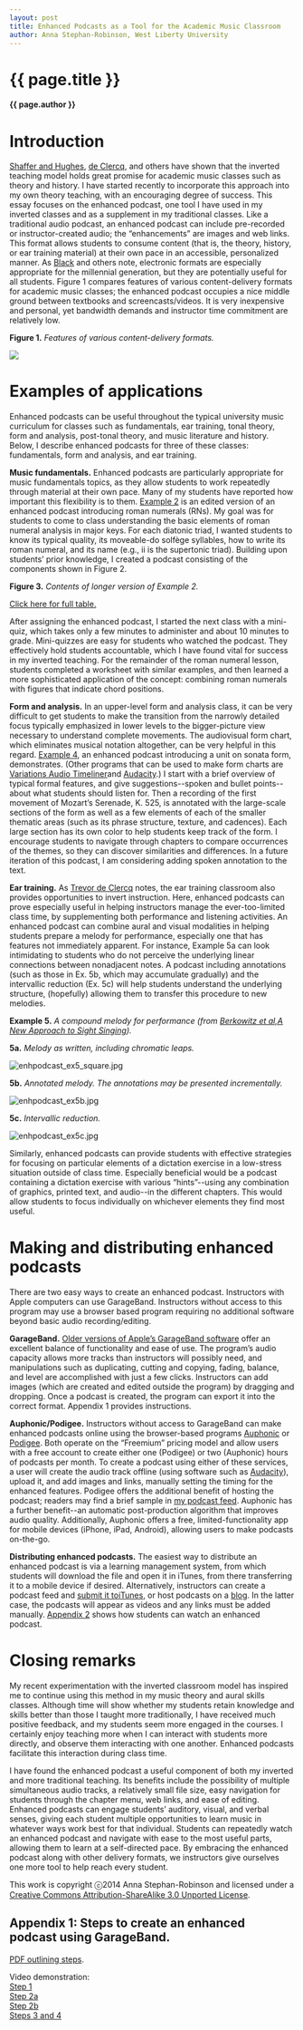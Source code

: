 ```yaml
---
layout: post
title: Enhanced Podcasts as a Tool for the Academic Music Classroom
author: Anna Stephan-Robinson, West Liberty University
---
```


{{ page.title }}
================
**{{ page.author }}**

Introduction
============

[Shaffer and Hughes](http://www.google.com/url?q=http%3A%2F%2Fwww.flipcamp.org%2Fengagingstudents%2Fshafferintro.html&sa=D&sntz=1&usg=AFQjCNHdo8F-0-l1EfsZ7XkcIsQnd1IutQ), [de Clercq](http://www.google.com/url?q=http%3A%2F%2Fwww.flipcamp.org%2Fengagingstudents%2FdeClercq.html&sa=D&sntz=1&usg=AFQjCNFS5ln7dEHE87dnYbodtijucAWSaw), and others have shown that the inverted teaching model holds great promise for academic music classes such as theory and history. I have started recently to incorporate this approach into my own theory teaching, with an encouraging degree of success. This essay focuses on the enhanced podcast, one tool I have used in my inverted classes and as a supplement in my traditional classes. Like a traditional audio podcast, an enhanced podcast can include pre-recorded or instructor-created audio; the “enhancements” are images and web links. This format allows students to consume content (that is, the theory, history, or ear training material) at their own pace in an accessible, personalized manner. As [Black](http://www.google.com/url?q=http%3A%2F%2Feric.ed.gov%2F%3Fid%3DEJ872487&sa=D&sntz=1&usg=AFQjCNFe8HDTUcgFxiePmkBBklpbZ9if3Q) and others note, electronic formats are especially appropriate for the millennial generation, but they are potentially useful for all students. Figure 1 compares features of various content-delivery formats for academic music classes; the enhanced podcast occupies a nice middle ground between textbooks and screencasts/videos. It is very inexpensive and personal, yet bandwidth demands and instructor time commitment are relatively low.

**Figure 1.** *Features of various content-delivery formats.*

[![](images/SR-image03.png)](images/SR-image03.png)

Examples of applications
========================

Enhanced podcasts can be useful throughout the typical university music curriculum for classes such as fundamentals, ear training, tonal theory, form and analysis, post-tonal theory, and music literature and history. Below, I describe enhanced podcasts for three of these classes: fundamentals, form and analysis, and ear training.

**Music fundamentals.** Enhanced podcasts are particularly appropriate for music fundamentals topics, as they allow students to work repeatedly through material at their own pace. Many of my students have reported how important this flexibility is to them. [Example 2](https://docs.google.com/file/d/0B0rOIBDWklVoTTlzaTlzeGtpNVE/edit) is an edited version of an enhanced podcast introducing roman numerals (RNs). My goal was for students to come to class understanding the basic elements of roman numeral analysis in major keys. For each diatonic triad, I wanted students to know its typical quality, its moveable-do solfège syllables, how to write its roman numeral, and its name (e.g., ii is the supertonic triad). Building upon students’ prior knowledge, I created a podcast consisting of the components shown in Figure 2.

**Figure 3.** *Contents of longer version of Example 2.*

[Click here for full table.](SRFigure2.html)

After assigning the enhanced podcast, I started the next class with a mini-quiz, which takes only a few minutes to administer and about 10 minutes to grade. Mini-quizzes are easy for students who watched the podcast. They effectively hold students accountable, which I have found vital for success in my inverted teaching. For the remainder of the roman numeral lesson, students completed a worksheet with similar examples, and then learned a more sophisticated application of the concept: combining roman numerals with figures that indicate chord positions.

**Form and analysis.** In an upper-level form and analysis class, it can be very difficult to get students to make the transition from the narrowly detailed focus typically emphasized in lower levels to the bigger-picture view necessary to understand complete movements. The audiovisual form chart, which eliminates musical notation altogether, can be very helpful in this regard. [Example 4](http://www.google.com/url?q=http%3A%2F%2Fenhancedpodcastsmusicclassroom.blogspot.com%2F2014%2F07%2Fexample-2.html&sa=D&sntz=1&usg=AFQjCNGMLC3CsFMYTnjQt9n1_PsnBo4wOA), an enhanced podcast introducing a unit on sonata form, demonstrates. (Other programs that can be used to make form charts are [Variations Audio Timeliner](http://www.google.com/url?q=http%3A%2F%2Fvariations.sourceforge.net%2Fvat%2Findex.html&sa=D&sntz=1&usg=AFQjCNGhq0DvYQgwyxcNxrA4HHCXErMobw)and [Audacity](http://www.google.com/url?q=http%3A%2F%2Fwww.flipcamp.org%2Fengagingstudents%2Fpeebles.html&sa=D&sntz=1&usg=AFQjCNE8NUmnYZRGs7F-sW3j3Sxp01c2Bg).) I start with a brief overview of typical formal features, and give suggestions--spoken and bullet points--about what students should listen for. Then a recording of the first movement of Mozart’s Serenade, K. 525, is annotated with the large-scale sections of the form as well as a few elements of each of the smaller thematic areas (such as its phrase structure, texture, and cadences). Each large section has its own color to help students keep track of the form. I encourage students to navigate through chapters to compare occurrences of the themes, so they can discover similarities and differences. In a future iteration of this podcast, I am considering adding spoken annotation to the text.

**Ear training.** As [Trevor de Clercq](http://www.google.com/url?q=http%3A%2F%2Fwww.flipcamp.org%2Fengagingstudents%2FdeClercq.html&sa=D&sntz=1&usg=AFQjCNFS5ln7dEHE87dnYbodtijucAWSaw) notes, the ear training classroom also provides opportunities to invert instruction. Here, enhanced podcasts can prove especially useful in helping instructors manage the ever-too-limited class time, by supplementing both performance and listening activities. An enhanced podcast can combine aural and visual modalities in helping students prepare a melody for performance, especially one that has features not immediately apparent. For instance, Example 5a can look intimidating to students who do not perceive the underlying linear connections between nonadjacent notes. A podcast including annotations (such as those in Ex. 5b, which may accumulate gradually) and the intervallic reduction (Ex. 5c) will help students understand the underlying structure, (hopefully) allowing them to transfer this procedure to new melodies.

**Example 5.** *A compound melody for performance (from [Berkowitz et al,](https://www.google.com/url?q=https%3A%2F%2Fopenlibrary.org%2Fworks%2FOL16010686W%2FA_new_approach_to_sight_singing&sa=D&sntz=1&usg=AFQjCNGQ-UXOOBwtXfkvvP0xkspyvaDOjQ)[A New Approach to Sight Singing](https://www.google.com/url?q=https%3A%2F%2Fopenlibrary.org%2Fworks%2FOL16010686W%2FA_new_approach_to_sight_singing&sa=D&sntz=1&usg=AFQjCNGQ-UXOOBwtXfkvvP0xkspyvaDOjQ)).*

**5a.** *Melody as written, including chromatic leaps.*

![enhpodcast\_ex5\_square.jpg](images/SR-image00.jpg)

**5b.** *Annotated melody. The annotations may be presented incrementally.*

![enhpodcast\_ex5b.jpg](images/SR-image02.jpg)

**5c.** *Intervallic reduction.*

![enhpodcast\_ex5c.jpg](images/SR-image01.jpg)

Similarly, enhanced podcasts can provide students with effective strategies for focusing on particular elements of a dictation exercise in a low-stress situation outside of class time. Especially beneficial would be a podcast containing a dictation exercise with various “hints”--using any combination of graphics, printed text, and audio--in the different chapters. This would allow students to focus individually on whichever elements they find most useful.

Making and distributing enhanced podcasts
=========================================

There are two easy ways to create an enhanced podcast. Instructors with Apple computers can use GarageBand. Instructors without access to this program may use a browser based program requiring no additional software beyond basic audio recording/editing.

**GarageBand.** [Older versions of Apple’s GarageBand](http://www.google.com/url?q=http%3A%2F%2Fsupport.apple.com%2Fkb%2FHT5971%3Fviewlocale%3Den_US%26locale%3Den_US&sa=D&sntz=1&usg=AFQjCNH53tQp5Us1W5NhKUpx3D5DWxTsVQ)[ software](http://www.google.com/url?q=http%3A%2F%2Fsupport.apple.com%2Fkb%2FHT5971%3Fviewlocale%3Den_US%26locale%3Den_US&sa=D&sntz=1&usg=AFQjCNH53tQp5Us1W5NhKUpx3D5DWxTsVQ) offer an excellent balance of functionality and ease of use. The program’s audio capacity allows more tracks than instructors will possibly need, and manipulations such as duplicating, cutting and copying, fading, balance, and level are accomplished with just a few clicks. Instructors can add images (which are created and edited outside the program) by dragging and dropping. Once a podcast is created, the program can export it into the correct format. Appendix 1 provides instructions.

**Auphonic/Podigee.** Instructors without access to GarageBand can make enhanced podcasts online using the browser-based programs [Auphonic](https://www.google.com/url?q=https%3A%2F%2Fauphonic.com%2Flanding&sa=D&sntz=1&usg=AFQjCNFgIHOoi9BIEMOgBITIINc359PQBw) or [Podigee](https://www.google.com/url?q=https%3A%2F%2Fwww.podigee.com%2Fen%2Fhome&sa=D&sntz=1&usg=AFQjCNFaTIx-78Bfi1GSTiHN1t2GnXqmUw). Both operate on the “Freemium” pricing model and allow users with a free account to create either one (Podigee) or two (Auphonic) hours of podcasts per month. To create a podcast using either of these services, a user will create the audio track offline (using software such as [Audacity](http://www.google.com/url?q=http%3A%2F%2Faudacity.sourceforge.net&sa=D&sntz=1&usg=AFQjCNGfhEWoDNzU1waXp73d8oqSHacSZw)), upload it, and add images and links, manually setting the timing for the enhanced features. Podigee offers the additional benefit of hosting the podcast; readers may find a brief sample in [my podcast feed](http://www.google.com/url?q=http%3A%2F%2Fanna-stephan.podigee.io&sa=D&sntz=1&usg=AFQjCNFkgkNQmBA9aRvzQ_0t4-Ein0yvrQ). Auphonic has a further benefit--an automatic post-production algorithm that improves audio quality. Additionally, Auphonic offers a free, limited-functionality app for mobile devices (iPhone, iPad, Android), allowing users to make podcasts on-the-go.

**Distributing enhanced podcasts.** The easiest way to distribute an enhanced podcast is via a learning management system, from which students will download the file and open it in iTunes, from there transferring it to a mobile device if desired. Alternatively, instructors can create a podcast feed and [submit it to](http://www.google.com/url?q=http%3A%2F%2Fsupport.apple.com%2Fkb%2FHT1819&sa=D&sntz=1&usg=AFQjCNHbbI8oXNPTaeLpGll27IqMCsLqog)[iTunes](http://www.google.com/url?q=http%3A%2F%2Fsupport.apple.com%2Fkb%2FHT1819&sa=D&sntz=1&usg=AFQjCNHbbI8oXNPTaeLpGll27IqMCsLqog), or host podcasts on a [blog](http://www.google.com/url?q=http%3A%2F%2Fenhancedpodcastsmusicclassroom.blogspot.com&sa=D&sntz=1&usg=AFQjCNGVXPszg8gdewC4c-XHs8L-bCLWzw). In the latter case, the podcasts will appear as videos and any links must be added manually. [Appendix 2](https://drive.google.com/file/d/0B0rOIBDWklVodld1VTZZZWdacWs/edit?usp=sharing) shows how students can watch an enhanced podcast.

Closing remarks
===============

My recent experimentation with the inverted classroom model has inspired me to continue using this method in my music theory and aural skills classes. Although time will show whether my students retain knowledge and skills better than those I taught more traditionally, I have received much positive feedback, and my students seem more engaged in the courses. I certainly enjoy teaching more when I can interact with students more directly, and observe them interacting with one another. Enhanced podcasts facilitate this interaction during class time.

I have found the enhanced podcast a useful component of both my inverted and more traditional teaching. Its benefits include the possibility of multiple simultaneous audio tracks, a relatively small file size, easy navigation for students through the chapter menu, web links, and ease of editing. Enhanced podcasts can engage students’ auditory, visual, and verbal senses, giving each student multiple opportunities to learn music in whatever ways work best for that individual. Students can repeatedly watch an enhanced podcast and navigate with ease to the most useful parts, allowing them to learn at a self-directed pace. By embracing the enhanced podcast along with other delivery formats, we instructors give ourselves one more tool to help reach every student.

This work is copyright ⓒ2014 Anna Stephan-Robinson and licensed under a [Creative Commons Attribution-ShareAlike 3.0 Unported License](http://www.google.com/url?q=http%3A%2F%2Fcreativecommons.org%2Flicenses%2Fby-sa%2F3.0%2F&sa=D&sntz=1&usg=AFQjCNG4j2oPozXv2_VqmmLiVAToFtwKdA).

## Appendix 1: Steps to create an enhanced podcast using GarageBand.

[PDF outlining steps](https://drive.google.com/file/d/0B0rOIBDWklVoN3M5ZElNU0RVSEU/edit?usp=sharing).

Video demonstration:  
[Step 1](http://youtu.be/fXGU7KB3SUM)  
[Step 2a](http://youtu.be/VqinkSGXuJc)  
[Step 2b](http://youtu.be/tISZpp9idKI)  
[Steps 3 and 4](http://youtu.be/HhlM2XG1Sxk)

